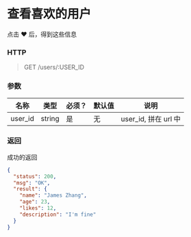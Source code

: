 # 查看喜欢的用户



点击 ❤️ 后，得到这些信息



### HTTP

> GET /users/:USER_ID



### 参数

| 名称    | 类型   | 必须？ | 默认值 | 说明                 |
| ------- | ------ | ------ | ------ | -------------------- |
| user_id | string | 是     | 无     | user_id, 拼在 url 中 |



### 返回



成功的返回

```json
{
  "status": 200,
  "msg": "OK",
  "result": {
    "name": "James Zhang",
    "age": 23,
    "likes": 12,
    "description": "I'm fine"
  }
}
```



